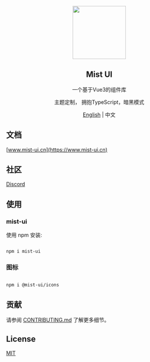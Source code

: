 <p align="center">
  <img width="144px" src="https://cdn.28yanyu.cn/mist-design/logo.svg" />
</p>

<h2 align="center">Mist UI</h2>
<p align="center">一个基于Vue3的组件库</p>
<p align="center">主题定制， 拥抱TypeScript，暗黑模式</p>
<p align="center"><a href="./README.md">English</a> | 中文</p>

## 文档

[www.mist-ui.cn](https://www.mist-ui.cn)

## 社区

[Discord](https://discord.gg/tPb4G6gXmm)


## 使用

### mist-ui

使用 npm 安装:

```shell

npm i mist-ui

```


### 图标

```shell

npm i @mist-ui/icons

```

## 贡献

请参阅 [CONTRIBUTING.md](./CONTRIBUTING.zh-CN.md) 了解更多细节。


## License

[MIT](./LICENSE)
